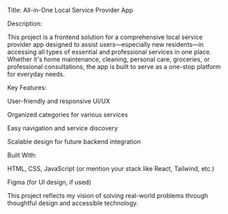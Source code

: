 Title: All-in-One Local Service Provider App

Description:

This project is a frontend solution for a comprehensive local service provider app designed to assist users—especially new residents—in accessing all types of essential and professional services in one place. Whether it's home maintenance, cleaning, personal care, groceries, or professional consultations, the app is built to serve as a one-stop platform for everyday needs.

Key Features:

User-friendly and responsive UI/UX

Organized categories for various services

Easy navigation and service discovery

Scalable design for future backend integration

Built With:

HTML, CSS, JavaScript (or mention your stack like React, Tailwind, etc.)

Figma (for UI design, if used)

This project reflects my vision of solving real-world problems through thoughtful design and accessible technology.
